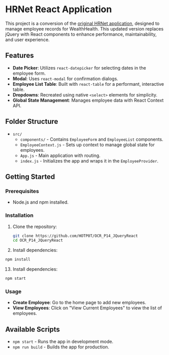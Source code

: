 # HRNet React Application

This project is a conversion of the [original HRNet application](https://github.com/OpenClassrooms-Student-Center/P12_Front-end), designed to manage employee records for WealthHealth. This updated version replaces jQuery with React components to enhance performance, maintainability, and user experience.

## Features

- **Date Picker**: Utilizes `react-datepicker` for selecting dates in the employee form.
- **Modal**: Uses `react-modal` for confirmation dialogs.
- **Employee List Table**: Built with `react-table` for a performant, interactive table.
- **Dropdowns**: Recreated using native `<select>` elements for simplicity.
- **Global State Management**: Manages employee data with React Context API.

## Folder Structure

- `src/`
  - `components/` - Contains `EmployeeForm` and `EmployeeList` components.
  - `EmployeeContext.js` - Sets up context to manage global state for employees.
  - `App.js` - Main application with routing.
  - `index.js` - Initializes the app and wraps it in the `EmployeeProvider`.

## Getting Started

### Prerequisites

- Node.js and npm installed.

### Installation

1. Clone the repository:
   ```bash
   git clone https://github.com/HOTP0T/OCR_P14_JQueryReact
   cd OCR_P14_JQueryReact
   ```

2. Install dependencies:
```bash
npm install
```

13. Install dependencies:
```bash
npm start
```

### Usage

- **Create Employee**: Go to the home page to add new employees.
- **View Employees**: Click on "View Current Employees" to view the list of employees.

## Available Scripts

- `npm start` - Runs the app in development mode.
- `npm run build` - Builds the app for production.